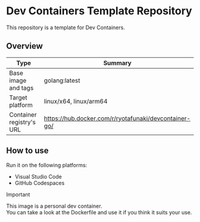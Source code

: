 # Dev Containers Template Repository

This repository is a template for Dev Containers.

## Overview

| Type | Summary |
| --- | --- |
| Base image and tags | golang:latest |
| Target platform | linux/x64, linux/arm64 |
| Container registry's URL | https://hub.docker.com/r/ryotafunaki/devcontainer-go/ |

## How to use

Run it on the following platforms:
- Visual Studio Code
- GitHub Codespaces

> [!IMPORTANT]  
> This image is a personal dev container.  
> You can take a look at the Dockerfile and use it if you think it suits your use.
